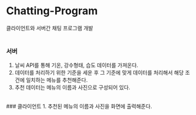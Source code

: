 # Chatting-Program


클라이언트와 서버간 채팅 프로그램 개발
<br/>
<br/>
### 서버
1. 날씨 API를 통해 기온, 강수형태, 습도 데이터를 가져온다.
2. 데이터를 처리하기 위한 기준을 세운 후 그 기준에 맞게 데이터를 처리해서 해당 조건에 일치하는 메뉴를 추천해준다.
3. 추천 데이터는 메뉴의 이름과 사진으로 구성되어 있다.
<br/>
### 클라이언트
1. 추천된 메뉴의 이름과 사진을 화면에 출력해준다.
